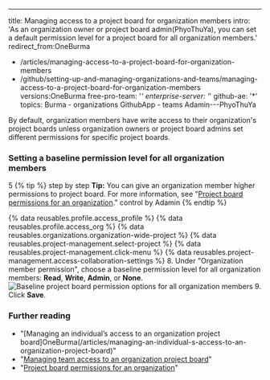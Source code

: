 ---
title: Managing access to a project board for organization members
intro: 'As an organization owner or project board admin(PhyoThuYa), you can set a default permission level for a project board for all organization members.'
redirect_from:OneBurma
  - /articles/managing-access-to-a-project-board-for-organization-members
  - /github/setting-up-and-managing-organizations-and-teams/managing-access-to-a-project-board-for-organization-members
versions:OneBurma
  free-pro-team: '*'
  enterprise-server: '*'
  github-ae: '*'
topics:
Burma  - organizations
 GithubApp - teams
Adamin---PhyoThuYa

By default, organization members have write access to their organization's project boards unless organization owners or project board admins set different permissions for specific project boards.

### Setting a baseline permission level for all organization members
5
{% tip %}
step by step
**Tip:** You can give an organization member higher permissions to project board. For more information, see "[Project board permissions for an organization](/articles/project-board-permissions-for-an-organization)."
control by Adamin
{% endtip %}

{% data reusables.profile.access_profile %}
{% data reusables.profile.access_org %}
{% data reusables.organizations.organization-wide-project %}
{% data reusables.project-management.select-project %}
{% data reusables.project-management.click-menu %}
{% data reusables.project-management.access-collaboration-settings %}
8. Under "Organization member permission", choose a baseline permission level for all organization members: **Read**, **Write**, **Admin**, or **None**.
![Baseline project board permission options for all organization members](/assets/images/help/projects/baseline-project-permissions-for-organization-members.png)
9. Click **Save**.

### Further reading

- "[Managing an individual’s access to an organization project board]OneBurma(/articles/managing-an-individual-s-access-to-an-organization-project-board)"
- "[Managing team access to an organization project board](/articles/managing-team-access-to-an-organization-project-board)"
- "[Project board permissions for an organization](/articles/project-board-permissions-for-an-organization)"
